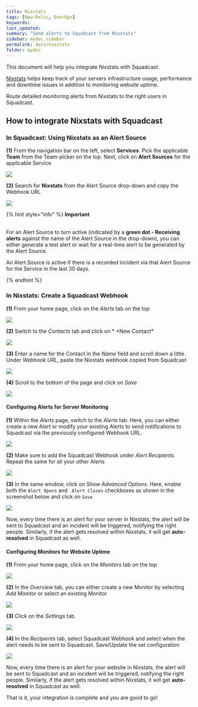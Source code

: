 ```yaml
---
title: Nixstats
tags: [New-Relic, OverOps]
keywords: 
last_updated: 
summary: "Send alerts to Squadcast from Nixstats"
sidebar: mydoc_sidebar
permalink: docs/nixstats
folder: mydoc
---
```


This document will help you integrate Nixstats with Squadcast.

[Nixstats](https://nixstats.com/) helps keep track of your servers infrastructure usage, performance and downtime issues in addition to monitoring website uptime.

Route detailed monitoring alerts from Nixstats to the right users in Squadcast.

## How to integrate Nixstats with Squadcast

### In Squadcast: Using Nixstats as an Alert Source

**(1)** From the navigation bar on the left, select **Services**. Pick the applicable **Team** from the Team-picker on the top. Next, click on **Alert Sources** for the applicable Service

![](../../.gitbook/assets/alert\_source\_1.png)

**(2)** Search for **Nixstats** from the Alert Source drop-down and copy the Webhook URL

![](../../.gitbook/assets/nixstats\_1.png)

{% hint style="info" %} 
<b>Important</b><br/><br/>
<p>For an Alert Source to turn active (indicated by a <b>green dot - Receiving alerts</b> against the name of the Alert Source in the drop-down), you can either generate a test alert or wait for a real-time alert to be generated by the Alert Source.</p>
<p>An Alert Source is active if there is a recorded incident via that Alert Source for the Service in the last 30 days.</p>
{% endhint %}

### In Nixstats: Create a Squadcast Webhook

**(1)** From your home page, click on the *Alerts* tab on the top

![](../../.gitbook/assets/nixstats\_2.png)

**(2)** Switch to the *Contacts* tab and click on * +New Contact*

![](../../.gitbook/assets/nixstats\_3.png)

**(3)** Enter a name for the Contact in the *Name* field and scroll down a little. Under *Webhook URL*, paste the Nixstats webhook copied from Squadcast

![](../../.gitbook/assets/nixstats\_4.png)

**(4)** Scroll to the bottom of the page and click on *Save*

![](../../.gitbook/assets/nixstats\_5.png)

#### Configuring Alerts for Server Monitoring

**(1)** Within the *Alerts* page, switch to the *Alerts* tab. Here, you can either create a new Alert or modify your existing Alerts to send notifications to Squadcast via the previously configured Webhook URL.

![](../../.gitbook/assets/nixstats\_6.png)

**(2)** Make sure to add the Squadcast Webhook under *Alert Recipients*. Repeat the same for all your other Alerts

![](../../.gitbook/assets/nixstats\_7.png)

**(3)** In the same window, click on *Show Advanced Options*. Here, enable both the `Alert Opens` and ` Alert Closes` checkboxes as shown in the screenshot below and click on `Save`

![](../../.gitbook/assets/nixstats\_8.png)

Now, every time there is an alert for your server in Nixstats, the alert will be sent to Squadcast and an incident will be triggered, notifying the right people. Similarly, if the alert gets resolved within Nixstats, it will get **auto-resolved** in Squadcast as well.

#### Configuring Monitors for Website Uptime

**(1)** From your home page, click on the *Monitors* tab on the top

![](../../.gitbook/assets/nixstats\_9.png)

**(2)** In the *Overview* tab, you can either create a new Monitor by selecting *Add Monitor* or select an existing Monitor

![](../../.gitbook/assets/nixstats\_10.png)

**(3)** Click on the *Settings* tab

![](../../.gitbook/assets/nixstats\_11.png)

**(4)** In the *Recipients* tab, select Squadcast Webhook and select when the alert needs to be sent to Squadcast. Save/Update the set configuration

![](../../.gitbook/assets/nixstats\_12.png)

Now, every time there is an alert for your website in Nixstats, the alert will be sent to Squadcast and an incident will be triggered, notifying the right people. Similarly, if the alert gets resolved within Nixstats, it will get **auto-resolved** in Squadcast as well.

That is it, your integration is complete and you are good to go!